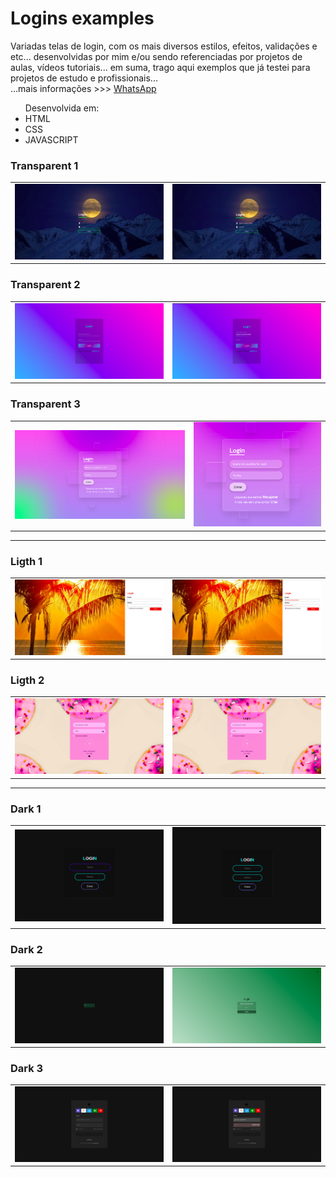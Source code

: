 # Logins examples

<p align="left"> 
  Variadas telas de login, com os mais diversos estilos, efeitos, validações e etc... desenvolvidas por mim e/ou sendo referenciadas por projetos de aulas, vídeos tutoriais... em suma, trago aqui exemplos que já testei para projetos de estudo e profissionais... </br>...mais informações >>> <a href="https://api.whatsapp.com/send?phone=5511979714423">WhatsApp</a>
  
  <ul>
    Desenvolvida em:
    <li>HTML 
    <li>CSS
    <li>JAVASCRIPT 
  </ul>
</p>         


 ### Transparent 1        
 <table>
  <tr>
    <td>
      <img src="transparent_examples/1/result/img1.png"  title="img1">
    </td>
    </td>
    </td>
    <td>
         <img src="transparent_examples/1/result/img2.png"  title="img2">
    </td>
  </tr>
</table> 

### Transparent 2        
 <table>
  <tr>
    <td>
      <img src="transparent_examples/2/result/img1.png"  title="img1">
    </td>
    </td>
    </td>
    <td>
         <img src="transparent_examples/2/result/img2.png"  title="img2">
    </td>
  </tr>
</table> 

### Transparent 3       
 <table>
  <tr>
    <td>
      <img src="transparent_examples/3/result/img1.png"  title="img1">
    </td>
    </td>
    </td>
    <td>
         <img src="transparent_examples/3/result/img2.png"  title="img2">
    </td>
  </tr>
</table> 


<hr>


 ### Ligth 1        
 <table>
  <tr>
    <td>
      <img src="light_examples/1/result/img1.png"  title="img1">
    </td>
    </td>
    </td>
    <td>
         <img src="light_examples/1/result/img2.png"  title="img2">
    </td>
  </tr>
</table> 

### Ligth 2        
 <table>
  <tr>
    <td>
      <img src="light_examples/2/result/img1.png"  title="img1">
    </td>
    </td>
    </td>
    <td>
         <img src="light_examples/2/result/img1.png"  title="img2">
    </td>
  </tr>
</table> 


<hr>


 ### Dark 1        
 <table>
  <tr>
    <td>
      <img src="dark_examples/1/result/dark_2.png"  title="img1">
    </td>
    </td>
    </td>
    <td>
         <img src="dark_examples/1/result/dark_1.png"  title="img2">
    </td>
  </tr>
</table>                                                        

### Dark 2
 <table>
  <tr>
    <td>
      <img src="dark_examples/2/result/img1.png"  title="img1">
    </td>
    </td>
    </td>
    <td>
         <img src="dark_examples/2/result/img2.png"  title="img2">
    </td>
  </tr>
</table>   

### Dark 3
 <table>
  <tr>
    <td>
      <img src="dark_examples/3/result/img1.png"  title="img1">
    </td>
    </td>
    </td>
    <td>
         <img src="dark_examples/3/result/img2.png"  title="img2">
    </td>
  </tr>
</table> 

